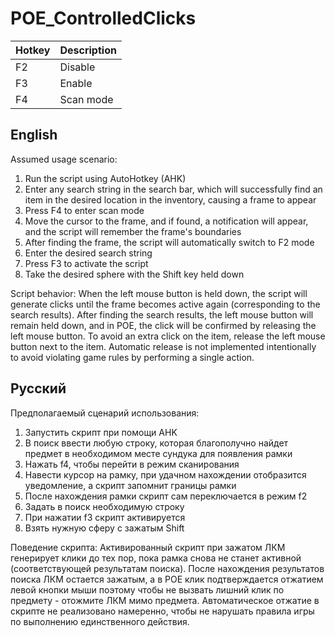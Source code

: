 # POE_ControlledClicks

| Hotkey | Description |
| --- | --- |
| F2 | Disable |
| F3 | Enable |
| F4 | Scan mode |

## English

Assumed usage scenario:
1) Run the script using AutoHotkey (AHK)
2) Enter any search string in the search bar, which will successfully find an item in the desired location in the inventory, causing a frame to appear
3) Press F4 to enter scan mode
4) Move the cursor to the frame, and if found, a notification will appear, and the script will remember the frame's boundaries
5) After finding the frame, the script will automatically switch to F2 mode
6) Enter the desired search string
7) Press F3 to activate the script
8) Take the desired sphere with the Shift key held down

Script behavior:
When the left mouse button is held down, the script will generate clicks until the frame becomes active again (corresponding to the search results). After finding the search results, the left mouse button will remain held down, and in POE, the click will be confirmed by releasing the left mouse button. To avoid an extra click on the item, release the left mouse button next to the item. Automatic release is not implemented intentionally to avoid violating game rules by performing a single action.

## Русский

Предполагаемый сценарий использования:
1) Запустить скрипт при помощи AHK
2) В поиск ввести любую строку, которая благополучно найдет предмет в необходимом месте сундука для появления рамки
3) Нажать f4, чтобы перейти в режим сканирования
4) Навести курсор на рамку, при удачном нахождении отобразится уведомление, а скрипт запомнит границы рамки
5) После нахождения рамки скрипт сам переключается в режим f2
6) Задать в поиск необходимую строку
7) При нажатии f3 скрипт активируется
8) Взять нужную сферу с зажатым Shift

Поведение скрипта:
Активированный скрипт при зажатом ЛКМ генерирует клики до тех пор, пока рамка снова не станет активной (соответствующей результатам поиска). После нахождения результатов поиска ЛКМ остается зажатым, а в POE клик подтверждается отжатием левой кнопки мыши поэтому чтобы не вызвать лишний клик по предмету - отожмите ЛКМ мимо предмета. Автоматическое отжатие в скрипте не реализовано намеренно, чтобы не нарушать правила игры по выполнению единственного действия.
